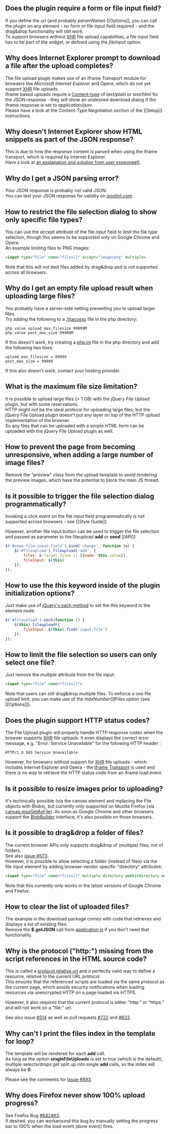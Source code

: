 ## Does the plugin require a form or file input field?
If you define the *url* (and probably *paramName*) [[Options]], you can call the plugin on any element - no form or file input field required - and the drag&drop functionality will still work.  
To support browsers without [XHR](https://developer.mozilla.org/en/xmlhttprequest) file upload capabilities, a file input field has to be part of the widget, or defined using the *fileInput* option.

## Why does Internet Explorer prompt to download a file after the upload completes?
The file upload plugin makes use of an Iframe Transport module for browsers like *Microsoft Internet Explorer* and *Opera*, which do not yet support [XHR](https://developer.mozilla.org/en/xmlhttprequest) file uploads.  
Iframe based uploads require a [Content-type](http://en.wikipedia.org/wiki/MIME#Content-Type) of *text/plain* or *text/html* for the JSON response - they will show an undesired download dialog if the iframe response is set to *application/json*.   
Please have a look at the Content-Type Negotiation section of the [[Setup]] instructions.

## Why doesn't Internet Explorer show HTML snippets as part of the JSON response?
This is due to how the response content is parsed when using the iframe transport, which is required by Internet Explorer.  
Have a look at [an explanation and solution from user espeoneefi](https://github.com/blueimp/jQuery-File-Upload/issues/659#issuecomment-2999298).

## Why do I get a JSON parsing error?
Your JSON response is probably not valid JSON.  
You can test your JSON response for validity on [jsonlint.com](http://www.jsonlint.com/).

## How to restrict the file selection dialog to show only specific file types?
You can use the *accept* attribute of the file input field to limit the file type selection, though this seems to be supported only on Google Chrome and Opera.  
An example limiting files to PNG images:

```html
<input type="file" name="files[]" accept="image/png" multiple>
```

Note that this will not limit files added by drag&drop and is not supported across all browsers.

## Why do I get an empty file upload result when uploading large files?
You probably have a server-side setting preventing you to upload larger files.  
Try adding the following to a [.htaccess](http://httpd.apache.org/docs/current/howto/htaccess.html) file in the php directory:

```
php_value upload_max_filesize 99999M
php_value post_max_size 99999M
```

If this doesn't work, try creating a [php.ini](http://www.php.net/manual/en/ini.php) file in the php directory and add the following two lines:

```
upload_max_filesize = 99999
post_max_size = 99999
```

If this also doesn't work, contact your hosting provider.

## What is the maximum file size limitation?
It is possible to upload large files (> 1 GB) with the jQuery File Upload plugin, but with some reservations.  
HTTP might not be the ideal protocol for uploading large files, but the jQuery File Upload plugin doesn't put any layer on top of the HTTP upload implementation of the browser.  
So any files that can be uploaded with a simple HTML form can be uploaded with the jQuery File Upload plugin as well.

## How to prevent the page from becoming unresponsive, when adding a large number of image files?
Remove the "preview" class from the upload template to avoid rendering the preview images, which have the potential to block the main JS thread.

## Is it possible to trigger the file selection dialog programmatically?
Invoking a click event on the file input field programmatically is not supported across browsers - see [[Style Guide]].

However, another file input button can be used to trigger the file selection and passed as parameter to the fileupload **add** or **send** [[API]]:

```js
$('#some-file-input-field').bind('change', function (e) {
    $('#fileupload').fileupload('add', {
        files: e.target.files || [{name: this.value}],
        fileInput: $(this)
    });
});
```

## How to use the *this* keyword inside of the plugin initialization options?
Just make use of [jQuery's each method](http://api.jquery.com/each/) to set the *this* keyword to the element node:

```js
$('#fileupload').each(function () {
    $(this).fileupload({
        fileInput: $(this).find('input:file')
    });
});
```

## How to limit the file selection so users can only select one file?
Just remove the *multiple* attribute from the file input:

```html
<input type="file" name="files[]">
```

Note that users can still drag&drop multiple files. To enforce a one file upload limit, you can make use of the *maxNumberOfFiles* option (see [[Options]]).

## Does the plugin support HTTP status codes?
The File Upload plugin will properly handle HTTP response codes when the browser supports [XHR](https://developer.mozilla.org/en/xmlhttprequest) file uploads.
It even displays the correct error message, e.g. "Error: Service Unavailable" for the following HTTP header :

    HTTP/1.0 503 Service Unavailable

However, for browsers without support for [XHR](https://developer.mozilla.org/en/xmlhttprequest) file uploads - which includes Internet Explorer and Opera - the [Iframe Transport](https://github.com/blueimp/jQuery-File-Upload/blob/master/jquery.iframe-transport.js) is used and there is no way to retrieve the HTTP status code from an iframe load event.

## Is it possible to resize images prior to uploading?
It's technically possible (via the canvas element and replacing the File objects with Blobs), but currently only supported on Mozilla Firefox (via [canvas.mozGetAsFile](https://developer.mozilla.org/en/DOM/HTMLCanvasElement)). As soon as Google Chrome and other browsers support the [BlobBuilder](http://dev.w3.org/2009/dap/file-system/file-writer.html) interface, it's also possible on those browsers.

## Is it possible to drag&drop a folder of files?
The current browser APIs only supports drag&drop of (multiple) files, not of folders.  
See also [issue #573](https://github.com/blueimp/jQuery-File-Upload/issues/573).  
However, it is possible to allow selecting a folder (instead of files) via the file input element by adding browser-vendor specific "directory" attributes:

```html
<input type="file" name="files[]" multiple directory webkitdirectory mozdirectory>
```

Note that this currently only works in the latest versions of Google Chrome and Firefox.

## How to clear the list of uploaded files?
The example in the download package comes with code that retrieves and displays a list of existing files.  
Remove the **$.getJSON** call from [application.js](https://github.com/blueimp/jQuery-File-Upload/blob/master/example/application.js) if you don't need that functionality.

## Why is the protocol ("http:") missing from the script references in the HTML source code?
This is called a [protocol relative url](//www.google.com/search?q=protocol+relative+URL) and a perfectly valid way to define a resource, relative to the current URL protocol.  
This ensures that the referenced scripts are loaded via the same protocol as the current page, which avoids security notifications when loading resources via unencrypted HTTP on a page loaded via HTTPS.

However, it also requires that the current protocol is either "http:" or "https:" and will not work on a "file:" url.

See also issue [#514](https://github.com/blueimp/jQuery-File-Upload/issues/514) as well as pull requests [#722](https://github.com/blueimp/jQuery-File-Upload/pull/772) and [#833](https://github.com/blueimp/jQuery-File-Upload/pull/833).

## Why can't I print the files index in the template for loop?
The template will be rendered for each **add** call.  
As long as the option **singleFileUploads** is set to *true* (which is the default), multiple selects/drops get split up into single **add** calls, so the index will always be **0**.

Please see the comments for [Issue #893](https://github.com/blueimp/jQuery-File-Upload/issues/893).

## Why does Firefox never show 100% upload progress?
See Firefox Bug [#642463](https://bugzilla.mozilla.org/show_bug.cgi?id=642463).  
If desired, you can workaround this bug by manually setting the progress bar to 100% when the load event (done event) fires.